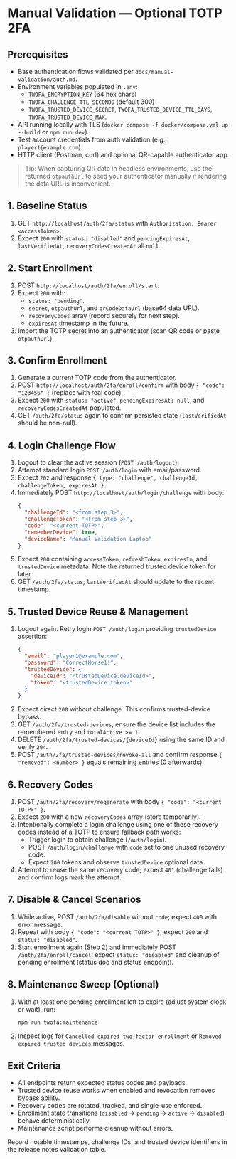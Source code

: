 # Manual Validation — Optional TOTP 2FA

## Prerequisites
- Base authentication flows validated per `docs/manual-validation/auth.md`.
- Environment variables populated in `.env`:
  - `TWOFA_ENCRYPTION_KEY` (64 hex chars)
  - `TWOFA_CHALLENGE_TTL_SECONDS` (default 300)
  - `TWOFA_TRUSTED_DEVICE_SECRET`, `TWOFA_TRUSTED_DEVICE_TTL_DAYS`, `TWOFA_TRUSTED_DEVICE_MAX`.
- API running locally with TLS (`docker compose -f docker/compose.yml up --build` or `npm run dev`).
- Test account credentials from auth validation (e.g., `player1@example.com`).
- HTTP client (Postman, curl) and optional QR-capable authenticator app.

> Tip: When capturing QR data in headless environments, use the returned `otpauthUrl` to seed your authenticator manually if rendering the data URL is inconvenient.

## 1. Baseline Status
1. GET `http://localhost/auth/2fa/status` with `Authorization: Bearer <accessToken>`.
2. Expect `200` with `status: "disabled"` and `pendingExpiresAt`, `lastVerifiedAt`, `recoveryCodesCreatedAt` all `null`.

## 2. Start Enrollment
1. POST `http://localhost/auth/2fa/enroll/start`.
2. Expect `200` with:
   - `status: "pending"`.
   - `secret`, `otpauthUrl`, and `qrCodeDataUrl` (base64 data URL).
   - `recoveryCodes` array (record securely for next step).
   - `expiresAt` timestamp in the future.
3. Import the TOTP secret into an authenticator (scan QR code or paste `otpauthUrl`).

## 3. Confirm Enrollment
1. Generate a current TOTP code from the authenticator.
2. POST `http://localhost/auth/2fa/enroll/confirm` with body `{ "code": "123456" }` (replace with real code).
3. Expect `200` with `status: "active"`, `pendingExpiresAt: null`, and `recoveryCodesCreatedAt` populated.
4. GET `/auth/2fa/status` again to confirm persisted state (`lastVerifiedAt` should be non-null).

## 4. Login Challenge Flow
1. Logout to clear the active session (`POST /auth/logout`).
2. Attempt standard login `POST /auth/login` with email/password.
3. Expect `202` and response `{ type: "challenge", challengeId, challengeToken, expiresAt }`.
4. Immediately POST `http://localhost/auth/login/challenge` with body:
   ```json
   {
     "challengeId": "<from step 3>",
     "challengeToken": "<from step 3>",
     "code": "<current TOTP>",
     "rememberDevice": true,
     "deviceName": "Manual Validation Laptop"
   }
   ```
5. Expect `200` containing `accessToken`, `refreshToken`, `expiresIn`, and `trustedDevice` metadata. Note the returned trusted device token for later.
6. GET `/auth/2fa/status`; `lastVerifiedAt` should update to the recent timestamp.

## 5. Trusted Device Reuse & Management
1. Logout again. Retry login `POST /auth/login` providing `trustedDevice` assertion:
   ```json
   {
     "email": "player1@example.com",
     "password": "CorrectHorse1!",
     "trustedDevice": {
       "deviceId": "<trustedDevice.deviceId>",
       "token": "<trustedDevice.token>"
     }
   }
   ```
2. Expect direct `200` without challenge. This confirms trusted-device bypass.
3. GET `/auth/2fa/trusted-devices`; ensure the device list includes the remembered entry and `totalActive >= 1`.
4. DELETE `/auth/2fa/trusted-devices/{deviceId}` using the same ID and verify `204`.
5. POST `/auth/2fa/trusted-devices/revoke-all` and confirm response `{ "removed": <number> }` equals remaining entries (0 afterwards).

## 6. Recovery Codes
1. POST `/auth/2fa/recovery/regenerate` with body `{ "code": "<current TOTP>" }`.
2. Expect `200` with a new `recoveryCodes` array (store temporarily).
3. Intentionally complete a login challenge using one of these recovery codes instead of a TOTP to ensure fallback path works:
   - Trigger login to obtain challenge (`/auth/login`).
   - POST `/auth/login/challenge` with `code` set to one unused recovery code.
   - Expect `200` tokens and observe `trustedDevice` optional data.
4. Attempt to reuse the same recovery code; expect `401` (challenge fails) and confirm logs mark the attempt.

## 7. Disable & Cancel Scenarios
1. While active, POST `/auth/2fa/disable` without `code`; expect `400` with error message.
2. Repeat with body `{ "code": "<current TOTP>" }`; expect `200` and `status: "disabled"`.
3. Start enrollment again (Step 2) and immediately POST `/auth/2fa/enroll/cancel`; expect `status: "disabled"` and cleanup of pending enrollment (status doc and status endpoint).

## 8. Maintenance Sweep (Optional)
1. With at least one pending enrollment left to expire (adjust system clock or wait), run:
   ```bash
   npm run twofa:maintenance
   ```
2. Inspect logs for `Cancelled expired two-factor enrollment` or `Removed expired trusted devices` messages.

## Exit Criteria
- All endpoints return expected status codes and payloads.
- Trusted device reuse works when enabled and revocation removes bypass ability.
- Recovery codes are rotated, tracked, and single-use enforced.
- Enrollment state transitions (`disabled` → `pending` → `active` → `disabled`) behave deterministically.
- Maintenance script performs cleanup without errors.

Record notable timestamps, challenge IDs, and trusted device identifiers in the release notes validation table.
